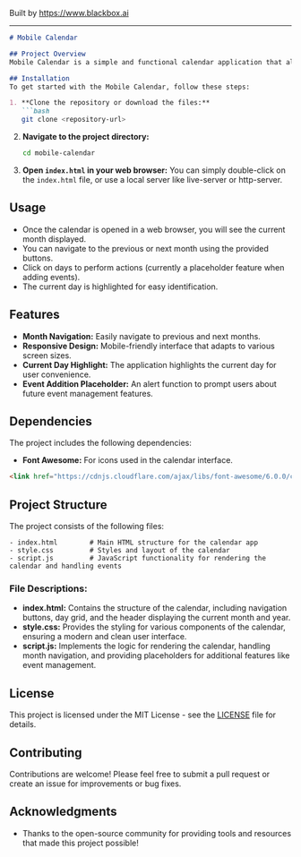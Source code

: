 
Built by https://www.blackbox.ai

---

```markdown
# Mobile Calendar

## Project Overview
Mobile Calendar is a simple and functional calendar application that allows users to navigate through months and view the days in a sleek, mobile-responsive interface. The application is designed with user-friendly features and is primarily built using HTML, CSS, and JavaScript.

## Installation
To get started with the Mobile Calendar, follow these steps:

1. **Clone the repository or download the files:**
   ```bash
   git clone <repository-url>
   ```

2. **Navigate to the project directory:**
   ```bash
   cd mobile-calendar
   ```

3. **Open `index.html` in your web browser:**
   You can simply double-click on the `index.html` file, or use a local server like live-server or http-server.

## Usage
- Once the calendar is opened in a web browser, you will see the current month displayed.
- You can navigate to the previous or next month using the provided buttons.
- Click on days to perform actions (currently a placeholder feature when adding events).
- The current day is highlighted for easy identification.

## Features
- **Month Navigation:** Easily navigate to previous and next months.
- **Responsive Design:** Mobile-friendly interface that adapts to various screen sizes.
- **Current Day Highlight:** The application highlights the current day for user convenience.
- **Event Addition Placeholder:** An alert function to prompt users about future event management features.

## Dependencies
The project includes the following dependencies:
- **Font Awesome:** For icons used in the calendar interface.
```html
<link href="https://cdnjs.cloudflare.com/ajax/libs/font-awesome/6.0.0/css/all.min.css" rel="stylesheet">
```

## Project Structure
The project consists of the following files:
```
- index.html        # Main HTML structure for the calendar app
- style.css         # Styles and layout of the calendar
- script.js         # JavaScript functionality for rendering the calendar and handling events
```

### File Descriptions:
- **index.html:** Contains the structure of the calendar, including navigation buttons, day grid, and the header displaying the current month and year.
- **style.css:** Provides the styling for various components of the calendar, ensuring a modern and clean user interface.
- **script.js:** Implements the logic for rendering the calendar, handling month navigation, and providing placeholders for additional features like event management.

## License
This project is licensed under the MIT License - see the [LICENSE](LICENSE) file for details.

## Contributing
Contributions are welcome! Please feel free to submit a pull request or create an issue for improvements or bug fixes.

## Acknowledgments
- Thanks to the open-source community for providing tools and resources that made this project possible!

```